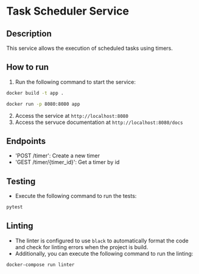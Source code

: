 # Task Scheduler Service

## Description

This service allows the execution of scheduled tasks using timers.

## How to run

1. Run the following command to start the service:

```bash
docker build -t app .

docker run -p 8080:8080 app
```

2. Access the service at `http://localhost:8080`
3. Access the servuce documentation at `http://localhost:8080/docs`

## Endpoints

- 'POST /timer': Create a new timer
- 'GEST /timer/{timer_id}': Get a timer by id

## Testing

- Execute the following command to run the tests:

```bash
pytest
```

## Linting
- The linter is configured to use `black` to automatically format the code and check for linting errors when the project is build.
- Additionally, you can execute the following command to run the linting:

```bash
docker-compose run linter
```
